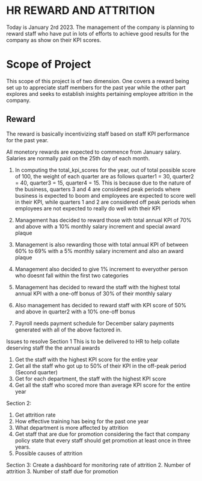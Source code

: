 # HR REWARD AND ATTRITION
Today is January 2rd 2023. The management of the company is planning to reward staff who have put in lots of efforts to achieve good results for the company as show on their KPI scores.

# Scope of Project
This scope of this project is of two dimension. One covers a reward being set up to appreciate staff members for the past year while the other part explores and seeks to establish insights pertaining employee attrition in the company.

## Reward
The reward is basically incentivizing staff based on staff KPI performance for the past year. 

All monetory rewards are expected to commence from January salary. Salaries are normally paid on the 25th day of each month.

1. In computing the total_kpi_scores for the year, out of total possible score of 100, the weight of each quarter are as follows
quarter1 = 30, quarter2 = 40, quarter3 = 15, quarter4 = 15. This is because due to the nature of the business, quarters 3 and 4 are considered peak periods where business is expected to boom and employees are expected to score well in their KPI, while quarters 1 and 2 are  considered off peak periods when employees are not expected to really do well with their KPI

2. Management has decided to reward those with total annual KPI of 70% and above with a 10% monthly salary increment and special award plaque

3. Management is also rewarding those with total annual KPI of between 60% to 69% with a 5% monthly salary increment and also an award plaque

4. Management also decided to give 1% increment to everyother person who doesnt fall within the first two categories

3. Management has decided to reward the staff with the highest total annual KPI with a one-off bonus of 30% of their monthly salary

4. Also management has decided to reward staff with KPI score of 50% and above in quarter2 with a 10% one-off bonus

5. Payroll needs payment schedule for December salary payments generated with all of the above factored in.

Issues to resolve
Section 1
This is to be delivered to HR to help collate deserving staff the the annual awards

1. Get the staff with the highest KPI score for the entire year
2. Get all the staff who got up to 50% of their KPI in the off-peak period (Second quarter)
3. Get for each department, the staff with the highest KPI score
4. Get all the staff who scored more than average KPI score for the entire year

Section 2:
1. Get attrition rate
2. How effective training has being for the past one year
3. What department is more affected by attrition
4. Get staff that are due for promotion considering the fact that company policy state that every staff should get promotion at least once in three years.
5. Possible causes of attrition


Section 3:
Create a dashboard for monitoring rate of attrition
2. Number of attrition
3. Number of staff due for promotion